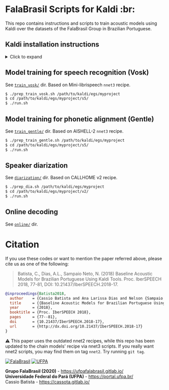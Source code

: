 # FalaBrasil Scripts for Kaldi :br:

This repo contains instructions and scripts to train acoustic models using
Kaldi over the datasets of the FalaBrasil Group in Brazilian Portuguese.


## Kaldi installation instructions


<details>
<summary>Click to expand</summary>

### Install GCC 8 suite (Arch Linux only)

:warning: Since I am running Arch Linux, which defaults to GCC 10.2.0 as of
Nov 2020, I had therefore to use version 8 of the C compiler suite, which is
the one which both C++11 standard and CUDA/NVIDIA drivers do not complain.
Debian-based distro might skip this part, as well as omit further `CC`,
`CXX`, and other Makefile implicit variables.

```text
# pacman -S gcc8-libs gcc8-fortran gcc8
```

```bash
$ gcc-8 --version       # returns `gcc-8 (GCC) 8.4.0`
$ g++-8 --version       # returns `g++-8 (GCC) 8.4.0`
$ gfortran-8 --version  # returns `GNU Fortran (GCC) 8.4.0`
```


### Install NVIDIA drivers and CUDA

Of course this is required if and only if you have a GPU card. These
instructions apply for Arch Linux users. Debian users should use `apt`- or
`dpkg`-like utilities.

```text
# pacman -S nvidia cuda cudnn
```

To check whether CUDA installation was successful, you can run some examples,
the most common being query the GPU card device.
This, however, requires that `/opt/cuda/bin/` dir is included in the `$PATH`
env var, since it needs to be able to find NVCC compiler there. Debian-based
users should look into `/usr/local/share/cuda/` or `/usr/local/cuda/` dirs.

```bash
$ cd /opt/cuda/samples/1_Utilities/deviceQuery
$ sudo PATH=$PATH:/opt/cuda/bin make
$ ./deviceQuery
```

Finally, the device query output should look something like the following. My
card is a GeForce MX150 running on CUDA v11.

```text
./deviceQuery Starting...

 CUDA Device Query (Runtime API) version (CUDART static linking)

Detected 1 CUDA Capable device(s)

Device 0: "GeForce MX150"
  CUDA Driver Version / Runtime Version          11.1 / 11.0
  CUDA Capability Major/Minor version number:    6.1
  Total amount of global memory:                 2003 MBytes (2099904512 bytes)
  ( 3) Multiprocessors, (128) CUDA Cores/MP:     384 CUDA Cores
  GPU Max Clock rate:                            1532 MHz (1.53 GHz)
  Memory Clock rate:                             3004 Mhz
  Memory Bus Width:                              64-bit
  L2 Cache Size:                                 524288 bytes
  Maximum Texture Dimension Size (x,y,z)         1D=(131072), 2D=(131072, 65536), 3D=(16384, 16384, 16384)
  Maximum Layered 1D Texture Size, (num) layers  1D=(32768), 2048 layers
  Maximum Layered 2D Texture Size, (num) layers  2D=(32768, 32768), 2048 layers
  Total amount of constant memory:               65536 bytes
  Total amount of shared memory per block:       49152 bytes
  Total number of registers available per block: 65536
  Warp size:                                     32
  Maximum number of threads per multiprocessor:  2048
  Maximum number of threads per block:           1024
  Max dimension size of a thread block (x,y,z): (1024, 1024, 64)
  Max dimension size of a grid size    (x,y,z): (2147483647, 65535, 65535)
  Maximum memory pitch:                          2147483647 bytes
  Texture alignment:                             512 bytes
  Concurrent copy and kernel execution:          Yes with 2 copy engine(s)
  Run time limit on kernels:                     No
  Integrated GPU sharing Host Memory:            No
  Support host page-locked memory mapping:       Yes
  Alignment requirement for Surfaces:            Yes
  Device has ECC support:                        Disabled
  Device supports Unified Addressing (UVA):      Yes
  Device supports Managed Memory:                Yes
  Device supports Compute Preemption:            Yes
  Supports Cooperative Kernel Launch:            Yes
  Supports MultiDevice Co-op Kernel Launch:      Yes
  Device PCI Domain ID / Bus ID / location ID:   0 / 2 / 0
  Compute Mode:
     < Default (multiple host threads can use ::cudaSetDevice() with device simultaneously) >

deviceQuery, CUDA Driver = CUDART, CUDA Driver Version = 11.1, CUDA Runtime Version = 11.0, NumDevs = 1
Result = PASS
```


### Download and install Kaldi

First, clone Kaldi from GitHub:

```bash
$ git clone https://github.com/kaldi-asr/kaldi
```

Then install Kaldi `tools` plus PortAudio lib:

```bash
$ cd kaldi/tools
$ CC=gcc-8 CXX=g++-8 FC=gfortran-8 extras/check_dependencies.sh
$ CC=gcc-8 CXX=g++-8 FC=gfortran-8 make -j 6
$ CC=gcc-8 CXX=g++-8 FC=gfortran-8 extras/install_portaudio.sh
$ CC=gcc-8 CXX=g++-8 FC=gfortran-8 extras/install_kaldi_lm.sh
```

Finally, install Kaldi `src`.
Source extras (`ext`) should also be compiled.
If you do not have an NVIDIA driver, then CUDA dir is optional, On the other
hand, if you do have a GPU and your distro is Debian-based (e.g., Ubuntu), the
`cudatk-dir` parameter is also optional because it's automatically inferred by
the `configure` script.

```bash
$ cd kaldi/src
$ CC=gcc-8 CXX=g++-8 FC=gfortran-8 ./configure --shared --cudatk-dir=/opt/cuda/
$ CC=gcc-8 CXX=g++-8 FC=gfortran-8 make depend -j 6
$ CC=gcc-8 CXX=g++-8 FC=gfortran-8 make -j 6
$ CC=gcc-8 CXX=g++-8 FC=gfortran-8 make ext -j 6
```

To guarantee Kaldi installation was successful, run the scripts on the yes/no
dataset. It doesn't take long to finish since the dataset is pretty small and
the pipeline only trains and decodes a monophone-bases model. This does not
guarantee that the GPU is working, though.

```bash
$ cd kaldi/egs/yesno/s5
$ bash run.sh
```

The last line should print the word error rate:

```text
%WER 0.00 [ 0 / 232, 0 ins, 0 del, 0 sub ] exp/mono0a/decode_test_yesno/wer_10_0.0
```

</details>


## Model training for speech recognition (Vosk)

See [`train_vosk/`](./train_vosk) dir. Based on Mini-librispeech `nnet3` recipe.

```bash
$ ./prep_train_vosk.sh /path/to/kaldi/egs/myproject
$ cd /path/to/kaldi/egs/myproject/s5/
$ ./run.sh
```


## Model training for phonetic alignment (Gentle)

See [`train_gentle/`](./train_gentle) dir. Based on AISHELL-2 `nnet3` recipe.

```bash
$ ./prep_train_gentle.sh /path/to/kaldi/egs/myproject
$ cd /path/to/kaldi/egs/myproject/s5/
$ ./run.sh
```


## Speaker diarization

See [`diarization/`](./diarization) dir. Based on CALLHOME v2 recipe.

```bash
$ ./prep_dia.sh /path/to/kaldi/egs/myproject
$ cd /path/to/kaldi/egs/myproject/v2/
$ ./run.sh
```


## Online decoding

See [`online/`](./online) dir.


# Citation

If you use these codes or want to mention the paper referred above, please cite 
us as one of the following: 

> Batista, C., Dias, A.L., Sampaio Neto, N. (2018) Baseline Acoustic Models for
> Brazilian Portuguese Using Kaldi Tools. Proc. IberSPEECH 2018, 77-81, DOI:
> 10.21437/IberSPEECH.2018-17.

```bibtex
@inproceedings{Batista2018,
  author    = {Cassio Batista and Ana Larissa Dias and Nelson {Sampaio Neto}},
  title     = {{Baseline Acoustic Models for Brazilian Portuguese Using Kaldi Tools}},
  year      = {2018},
  booktitle = {Proc. IberSPEECH 2018},
  pages     = {77--81},
  doi       = {10.21437/IberSPEECH.2018-17},
  url       = {http://dx.doi.org/10.21437/IberSPEECH.2018-17}
}
```

:warning: This paper uses the outdated nnet2 recipes, while this repo has been
updated to the chain models' recipe via nnet3 scripts. If you really want nnet2
scripts, you may find them on tag `nnet2`. Try running `git tag`.


[![FalaBrasil](doc/logo_fb_github_footer.png)](https://ufpafalabrasil.gitlab.io/ "Visite o site do Grupo FalaBrasil") [![UFPA](doc/logo_ufpa_github_footer.png)](https://portal.ufpa.br/ "Visite o site da UFPA")

__Grupo FalaBrasil (2020)__ - https://ufpafalabrasil.gitlab.io/      
__Universidade Federal do Pará (UFPA)__ - https://portal.ufpa.br/     
Cassio Batista - https://cassota.gitlab.io/    
